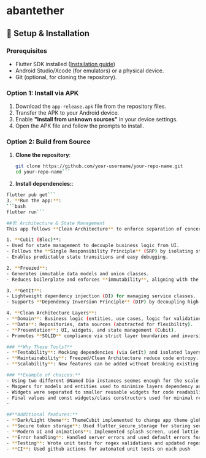 # abantether

## 🚀 Setup & Installation  

### Prerequisites  
- Flutter SDK installed ([Installation guide](https://docs.flutter.dev/get-started/install))  
- Android Studio/Xcode (for emulators) or a physical device.  
- Git (optional, for cloning the repository).  

### Option 1: Install via APK  
1. Download the `app-release.apk` file from the repository files.  
2. Transfer the APK to your Android device.  
3. Enable **"Install from unknown sources"** in your device settings.  
4. Open the APK file and follow the prompts to install.  

### Option 2: Build from Source  
1. **Clone the repository**:  
   ```bash  
   git clone https://github.com/your-username/your-repo-name.git  
   cd your-repo-name```
 2. **Install dependencies:**:  
   ```bash  
   flutter pub get```
 3. **Run the app:**:  
   ```bash  
   flutter run```

##🏗️ Architecture & State Management
This app follows **Clean Architecture** to enforce separation of concerns, scalability, and testability. Here’s the breakdown:  

1. **Cubit (Bloc)**:  
   - Used for state management to decouple business logic from UI.  
   - Follows the **Single Responsibility Principle** (SRP) by isolating state handling.  
   - Enables predictable state transitions and easy debugging.  

2. **Freezed**:  
   - Generates immutable data models and union classes.  
   - Reduces boilerplate and enforces **immutability**, aligning with the **Open/Closed Principle** (code open for extension, closed for modification).  

3. **GetIt**:  
   - Lightweight dependency injection (DI) for managing service classes.  
   - Supports **Dependency Inversion Principle** (DIP) by decoupling high-level modules from low-level implementations.  

4. **Clean Architecture Layers**:  
   - **Domain**: Business logic (entities, use cases, logic for validation).  
   - **Data**: Repositories, data sources (abstracted for flexibility).  
   - **Presentation**: UI, widgets, and state management (Cubit).  
   - Promotes **SOLID** compliance via strict layer boundaries and inversion of control.  

### **Why These Tools?**  
- **Testability**: Mocking dependencies (via GetIt) and isolated layers simplify unit/UI testing.  
- **Maintainability**: Freezed/Clean Architecture reduce code entropy.  
- **Scalability**: New features can be added without breaking existing logic. 

### **Example of choices:**
- Using two different @Named Dio instances seemes enough for the scale of this project, but DioFactory to create different instances based on different baseUrls could be a possible choice for bigger projects.
- Mappers for models and entities used to minimize layers dependency and coupling
- Widgets were separated to smaller reusable widgets for code readability and performance
- Final values and const widgets/class constructors used for minimal rebuilds and performance improvemenets
- 

##**Additional features:**
- **Dark/Light theme**: ThemeCubit implemented to change app theme globally. a const ThemeSwitch widget was created to handle theme changes across the app
- **Secure token storage**: Used flutter_secure_storage for storing sensitive data.  
- **Modern UI and animations**: Implemented splash screen, used lottie for performant and beautiful animations, flutter animations for modern looks and smooth page transitions
- **Error handling**: Handled server errors and used default errors for network, database,... errors. used regex for validating email, phone number and password
- **Testing**: Wrote unit tests for regex validations and updated regex to handle edge cases
- **CI**: Used github actions for automated unit tests on each push


      
